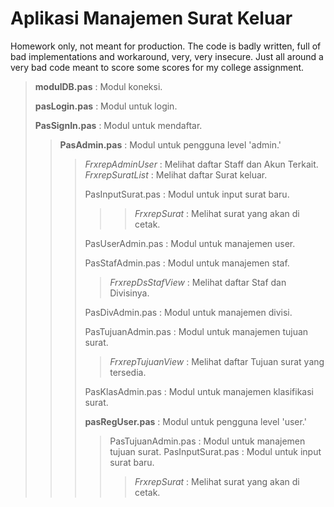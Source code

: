 # Aplikasi Manajemen Surat Keluar

Homework only, not meant for production. The code is badly written, full of bad implementations and workaround, very, very insecure. Just all around a very bad code meant to score some scores for my college assignment.


> **modulDB.pas** : Modul koneksi.
> 
> **pasLogin.pas** : Modul untuk login.
> 
> **PasSignIn.pas** : Modul untuk mendaftar.
> 
>> **PasAdmin.pas** : Modul untuk pengguna level 'admin.'
>> 
>>> *FrxrepAdminUser* : Melihat daftar Staff dan Akun Terkait.
>>> *FrxrepSuratList* : Melihat daftar Surat keluar.
>>> 
>>> PasInputSurat.pas : Modul untuk input surat baru.
>>> 
>>>>> *FrxrepSurat* : Melihat surat yang akan di cetak.
>>>>> 
>>> PasUserAdmin.pas : Modul untuk manajemen user.
>>> 
>>> PasStafAdmin.pas : Modul untuk manajemen staf.
>>> 
>>>> *FrxrepDsStafView* : Melihat daftar Staf dan Divisinya.
>>>> 
>>> PasDivAdmin.pas : Modul untuk manajemen divisi.
>>> 
>>> PasTujuanAdmin.pas : Modul untuk manajemen tujuan surat.
>>>> *FrxrepTujuanView* : Melihat daftar Tujuan surat yang tersedia.
>>>> 
>>> PasKlasAdmin.pas : Modul untuk manajemen klasifikasi surat.
>>> 
>>> **pasRegUser.pas** : Modul untuk pengguna level 'user.'
>>>> PasTujuanAdmin.pas : Modul untuk manajemen tujuan surat.
>>>> PasInputSurat.pas : Modul untuk input surat baru.
>>>> 
>>>>> *FrxrepSurat* : Melihat surat yang akan di cetak.
>>>>> 